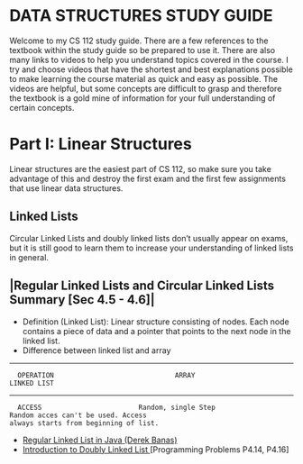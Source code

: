 DATA STRUCTURES STUDY GUIDE
===========================


Welcome to my CS 112 study guide. There are a few references to the textbook within the study guide so
be prepared to use it. There are also many links to videos to help you understand topics covered in 
the course. I try and choose videos that have the shortest and best explanations possible to make learning 
the course material as quick and easy as possible. The videos are helpful, but some concepts are difficult to
grasp and therefore the textbook is a gold mine of information for your full understanding of certain concepts.




Part I:  Linear Structures
=========================
Linear structures are the easiest part of CS 112, so make sure you take advantage of this and destroy the first exam and the first few assignments that use linear data structures.

Linked Lists
-------------
Circular Linked Lists and doubly linked lists don’t usually appear on exams, but it is still good to learn them
to increase your understanding of linked lists in general.

|Regular Linked Lists and Circular Linked Lists Summary [Sec 4.5 - 4.6]|
------------------------------------------------------------------------
  - Definition (Linked List): Linear structure consisting of nodes. Each node contains a piece of data and a pointer that     points to the next node in the linked list.
  - Difference between linked list and array
  
  -----------------------------------------------------------------------------------------------------------------
      OPERATION                              ARRAY                                 LINKED LIST
 -------------------------------------------------------------------------------------------------------------------
      ACCESS                        Random, single Step                       Random acces can't be used. Access                                                                                    always starts from beginning of list.
  
 
  - [Regular Linked List in Java (Derek Banas)](https://www.youtube.com/watch?v=195KUinjBpU)
  - [Introduction to Doubly Linked List ](https://www.youtube.com/watch?v=JdQeNxWCguQ) [Programming Problems P4.14, P4.16]

